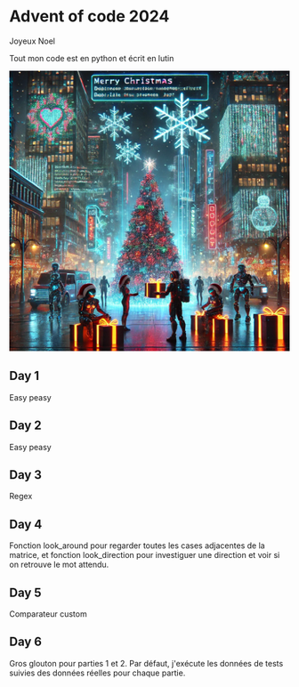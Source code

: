 # Advent of code 2024

Joyeux Noel 

Tout mon code est en python et écrit en lutin

![](assets/xmas.webp)

## Day 1
Easy peasy

## Day 2
Easy peasy

## Day 3
Regex

## Day 4
Fonction look_around pour regarder toutes les cases adjacentes de la matrice, et fonction look_direction pour investiguer une direction et voir si on retrouve le mot attendu.

## Day 5
Comparateur custom

## Day 6
Gros glouton pour parties 1 et 2. Par défaut, j'exécute les données de tests suivies des données réelles pour chaque partie. 